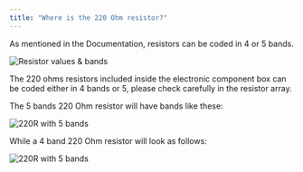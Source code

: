 ```yaml
---
title: "Where is the 220 Ohm resistor?"
---
```

As mentioned in the Documentation, resistors can be coded in 4 or 5 bands.

![Resistor values & bands](img/StK_220R_1.png)

The 220 ohms resistors included inside the electronic component box can be coded either in 4 bands or 5, please check carefully in the resistor array.

The 5 bands 220 Ohm resistor will have bands like these:

![220R with 5 bands](img/220_5bands.png)

While a 4 band 220 Ohm resistor will look as follows:

![220R with 5 bands](img/220_4bands.png)
